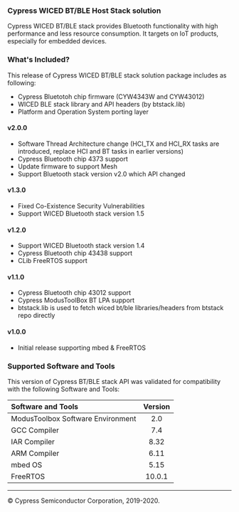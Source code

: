 ﻿### Cypress WICED BT/BLE Host Stack solution
Cypress WICED BT/BLE stack provides Bluetooth functionality with high performance and less resource consumption. It targets on IoT products, especially for embedded devices.

### What's Included?
This release of Cypress WICED BT/BLE stack solution package includes as following:
* Cypress Bluetotoh chip firmware (CYW4343W and CYW43012)
* WICED BLE stack library and API headers (by btstack.lib)
* Platform and Operation System porting layer

#### v2.0.0
* Software Thread Architecture change (HCI_TX and HCI_RX tasks are introduced, replace HCI and BT tasks in earlier versions)
* Cypress Bluetooth chip 4373 support
* Update firmware to support Mesh
* Support Bluetooth stack version v2.0 which API changed

#### v1.3.0
* Fixed Co-Existence Security Vulnerabilities
* Support WICED Bluetooth stack version 1.5

#### v1.2.0
* Support WICED Bluetooth stack version 1.4
* Cypress Bluetooth chip 43438 support
* CLib FreeRTOS support

#### v1.1.0
* Cypress Bluetooth chip 43012 support
* Cypress ModusToolBox BT LPA support
* btstack.lib is used to fetch wiced bt/ble libraries/headers from btstack repo directly

#### v1.0.0
* Initial release supporting mbed & FreeRTOS

### Supported Software and Tools
This version of Cypress BT/BLE stack API was validated for compatibility with the following Software and Tools:

| Software and Tools                        | Version |
| :---                                      | :----:  |
| ModusToolbox Software Environment         | 2.0     |
| GCC Compiler                              | 7.4     |
| IAR Compiler                              | 8.32    |
| ARM Compiler                              | 6.11    |
| mbed OS                                   | 5.15    |
| FreeRTOS                                  | 10.0.1  |

---
© Cypress Semiconductor Corporation, 2019-2020.